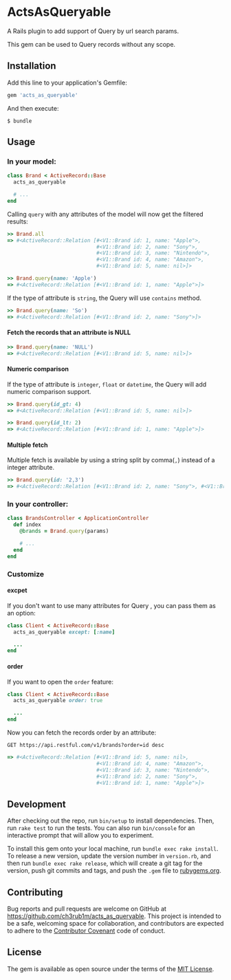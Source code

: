 # ActsAsQueryable

A Rails plugin to add support of Query by url search params.

This gem can be used to Query records without any scope.

## Installation

Add this line to your application's Gemfile:

```ruby
gem 'acts_as_queryable'
```

And then execute:

    $ bundle

## Usage

### In your model:

``` ruby
class Brand < ActiveRecord::Base
  acts_as_queryable

  # ...
end
```

Calling `query` with any attributes of the model will now get the filtered results:

``` ruby
>> Brand.all
=> #<ActiveRecord::Relation [#<V1::Brand id: 1, name: "Apple">,
                             #<V1::Brand id: 2, name: "Sony">,
                             #<V1::Brand id: 3, name: "Nintendo">,
                             #<V1::Brand id: 4, name: "Amazon">,
                             #<V1::Brand id: 5, name: nil>]>

>> Brand.query(name: 'Apple')
=> #<ActiveRecord::Relation [#<V1::Brand id: 1, name: "Apple">]>
```

If the type of attribute is `string`, the Query will use `contains` method.

``` ruby
>> Brand.query(name: 'So')
=> #<ActiveRecord::Relation [#<V1::Brand id: 2, name: "Sony">]>
```

#### Fetch the records that an attribute is NULL

``` ruby
>> Brand.query(name: 'NULL')
=> #<ActiveRecord::Relation [#<V1::Brand id: 5, name: nil>]>
```

#### Numeric comparison

If the type of attribute is `integer`, `float` or `datetime`, the Query will add numeric comparison support.

``` ruby
>> Brand.query(id_gt: 4)
=> #<ActiveRecord::Relation [#<V1::Brand id: 5, name: nil>]>

>> Brand.query(id_lt: 2)
=> #<ActiveRecord::Relation [#<V1::Brand id: 1, name: "Apple">]>
```

#### Multiple fetch

Multiple fetch is available by using a string split by comma(`,`) instead of a integer attribute.

``` ruby
>> Brand.query(id: '2,3')
=> #<ActiveRecord::Relation [#<V1::Brand id: 2, name: "Sony">, #<V1::Brand id: 3, name: "Nintendo">]>
```


### In your controller:

``` ruby
class BrandsController < ApplicationController
  def index
    @brands = Brand.query(params)

    # ...
  end
end
```

### Customize

#### excpet

If you don't want to use many attributes for Query , you can pass them as an option:

``` ruby
class Client < ActiveRecord::Base
  acts_as_queryable except: [:name]

  ...
end
```

#### order

If you want to open the `order` feature:

``` ruby
class Client < ActiveRecord::Base
  acts_as_queryable order: true

  ...
end
```

Now you can fetch the records order by an attribute:

`GET https://api.restful.com/v1/brands?order=id desc`

``` ruby
=> #<ActiveRecord::Relation [#<V1::Brand id: 5, name: nil>,
                             #<V1::Brand id: 4, name: "Amazon">,
                             #<V1::Brand id: 3, name: "Nintendo">,
                             #<V1::Brand id: 2, name: "Sony">,
                             #<V1::Brand id: 1, name: "Apple">]>
```


## Development

After checking out the repo, run `bin/setup` to install dependencies. Then, run `rake test` to run the tests. You can also run `bin/console` for an interactive prompt that will allow you to experiment.

To install this gem onto your local machine, run `bundle exec rake install`. To release a new version, update the version number in `version.rb`, and then run `bundle exec rake release`, which will create a git tag for the version, push git commits and tags, and push the `.gem` file to [rubygems.org](https://rubygems.org).

## Contributing

Bug reports and pull requests are welcome on GitHub at https://github.com/ch3rub1m/acts_as_queryable. This project is intended to be a safe, welcoming space for collaboration, and contributors are expected to adhere to the [Contributor Covenant](http://contributor-covenant.org) code of conduct.


## License

The gem is available as open source under the terms of the [MIT License](http://opensource.org/licenses/MIT).
